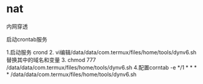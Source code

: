 # nat
内网穿透


启动crontab服务

1.启动服务
crond
2. vi编辑/data/data/com.termux/files/home/tools/dynv6.sh 替换其中的域名和变量
3. chmod 777 /data/data/com.termux/files/home/tools/dynv6.sh
4.配置corntab -e
*/1 * * * * /data/data/com.termux/files/home/tools/dynv6.sh

